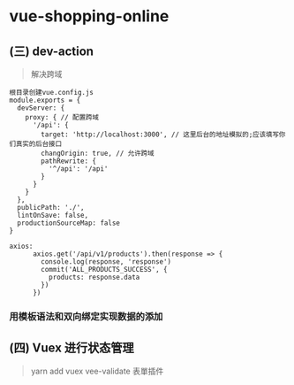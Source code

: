 # vue-shopping-online

## (三) dev-action

> 解决跨域

```
根目录创建vue.config.js
module.exports = {
  devServer: {
    proxy: { // 配置跨域
      '/api': {
        target: 'http://localhost:3000', // 这里后台的地址模拟的;应该填写你们真实的后台接口
        changOrigin: true, // 允许跨域
        pathRewrite: {
          '^/api': '/api'
        }
      }
    }
  },
  publicPath: './',
  lintOnSave: false,
  productionSourceMap: false
}

axios:
      axios.get('/api/v1/products').then(response => {
        console.log(response, 'response')
        commit('ALL_PRODUCTS_SUCCESS', {
          products: response.data
        })
      })
```

### 用模板语法和双向绑定实现数据的添加

## (四) Vuex 进行状态管理

> yarn add vuex
> vee-validate 表單插件
